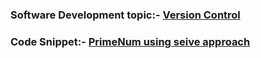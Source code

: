 ### Software Development topic:- [Version Control](https://gist.github.com/rahul09999/2e70721a481a160e058d465bf1005838)
### Code Snippet:- [PrimeNum using seive approach](https://gist.github.com/rahul09999/39c69033bd179f05543870d4e2827e9b)
